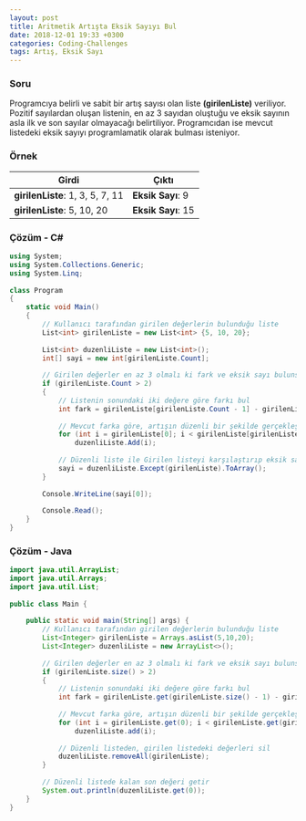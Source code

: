 ```yaml
---
layout: post
title: Aritmetik Artışta Eksik Sayıyı Bul
date: 2018-12-01 19:33 +0300
categories: Coding-Challenges
tags: Artış, Eksik Sayı
---
```

### Soru
Programcıya belirli ve sabit bir artış sayısı olan liste **(girilenListe)** veriliyor. Pozitif sayılardan oluşan listenin, en az 3 sayıdan oluştuğu ve eksik sayının asla ilk ve son sayılar olmayacağı belirtiliyor. Programcıdan ise mevcut listedeki eksik sayıyı programlamatik olarak bulması isteniyor.

### Örnek

| Girdi                            | Çıktı              |
|----------------------------------|--------------------|
| **girilenListe**: 1, 3, 5, 7, 11 | **Eksik Sayı**: 9  |
| **girilenListe**: 5, 10, 20      | **Eksik Sayı**: 15 |

### Çözüm - C#
```csharp
using System;
using System.Collections.Generic;
using System.Linq;
 
class Program
{
    static void Main()
    {
        // Kullanıcı tarafından girilen değerlerin bulunduğu liste
        List<int> girilenListe = new List<int> {5, 10, 20};
 
        List<int> duzenliListe = new List<int>();
        int[] sayi = new int[girilenListe.Count];
 
        // Girilen değerler en az 3 olmalı ki fark ve eksik sayı bulunsun
        if (girilenListe.Count > 2)
        {
            // Listenin sonundaki iki değere göre farkı bul
            int fark = girilenListe[girilenListe.Count - 1] - girilenListe[girilenListe.Count - 2];
 
            // Mevcut farka göre, artışın düzenli bir şekilde gerçekleştiği düzenli listeyi oluştur
            for (int i = girilenListe[0]; i < girilenListe[girilenListe.Count - 1]; i += fark)
                duzenliListe.Add(i);
 
            // Düzenli liste ile Girilen listeyi karşılaştırıp eksik sayıyı bul
            sayi = duzenliListe.Except(girilenListe).ToArray();
        }
 
        Console.WriteLine(sayi[0]);
 
        Console.Read();
    }
}
```

### Çözüm - Java
```java
import java.util.ArrayList;
import java.util.Arrays;
import java.util.List;
 
public class Main {
 
    public static void main(String[] args) {
        // Kullanıcı tarafından girilen değerlerin bulunduğu liste
        List<Integer> girilenListe = Arrays.asList(5,10,20);
        List<Integer> duzenliListe = new ArrayList<>();
 
        // Girilen değerler en az 3 olmalı ki fark ve eksik sayı bulunsun
        if (girilenListe.size() > 2)
        {
            // Listenin sonundaki iki değere göre farkı bul
            int fark = girilenListe.get(girilenListe.size() - 1) - girilenListe.get(girilenListe.size() - 2);
 
            // Mevcut farka göre, artışın düzenli bir şekilde gerçekleştiği düzenli listeyi oluştur
            for (int i = girilenListe.get(0); i < girilenListe.get(girilenListe.size() - 1); i += fark)
                duzenliListe.add(i);
 
            // Düzenli listeden, girilen listedeki değerleri sil
            duzenliListe.removeAll(girilenListe);
        }
 
        // Düzenli listede kalan son değeri getir
        System.out.println(duzenliListe.get(0));
    }
}
```